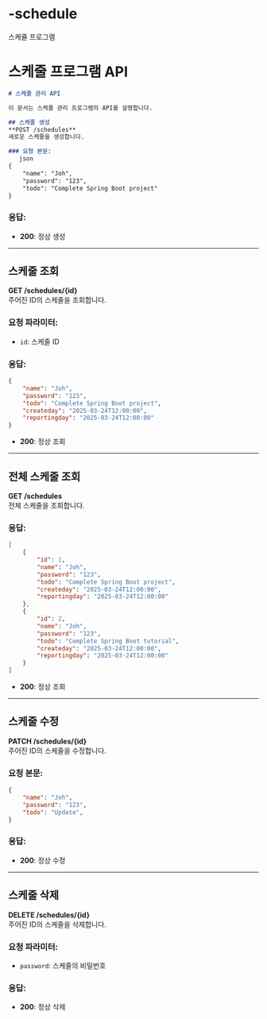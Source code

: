# -schedule
스케쥴 프로그램

# 스케줄 프로그램 API


```markdown
# 스케줄 관리 API

이 문서는 스케줄 관리 프로그램의 API를 설명합니다.

## 스케줄 생성
**POST /schedules**  
새로운 스케줄을 생성합니다.

### 요청 본문:
   json
{
    "name": "Joh",
    "password": "123",
    "todo": "Complete Spring Boot project"
}
```

### 응답:
- **200**: 정상 생성

---

## 스케줄 조회
**GET /schedules/{id}**  
주어진 ID의 스케줄을 조회합니다.

### 요청 파라미터:
- `id`: 스케줄 ID

### 응답:
```json
{
    "name": "Joh",
    "password": "123",
    "todo": "Complete Spring Boot project",
    "createday": "2025-03-24T12:00:00",
    "reportingday": "2025-03-24T12:00:00"
}
```

- **200**: 정상 조회

---

## 전체 스케줄 조회
**GET /schedules**  
전체 스케줄을 조회합니다.

### 응답:
```json
[
    {
        "id": 1,
        "name": "Joh",
        "password": "123",
        "todo": "Complete Spring Boot project",
        "createday": "2025-03-24T12:00:00",
        "reportingday": "2025-03-24T12:00:00"
    },
    {
        "id": 2,
        "name": "Joh",
        "password": "123",
        "todo": "Complete Spring Boot tutorial",
        "createday": "2025-03-24T12:00:00",
        "reportingday": "2025-03-24T12:00:00"
    }
]
```

- **200**: 정상 조회

---

## 스케줄 수정
**PATCH /schedules/{id}**  
주어진 ID의 스케줄을 수정합니다.

### 요청 본문:
```json
{
    "name": "Joh",
    "password": "123",
    "todo": "Update",
}
```

### 응답:
- **200**: 정상 수정

---

## 스케줄 삭제
**DELETE /schedules/{id}**  
주어진 ID의 스케줄을 삭제합니다.

### 요청 파라미터:
- `password`: 스케줄의 비밀번호

### 응답:
- **200**: 정상 삭제
